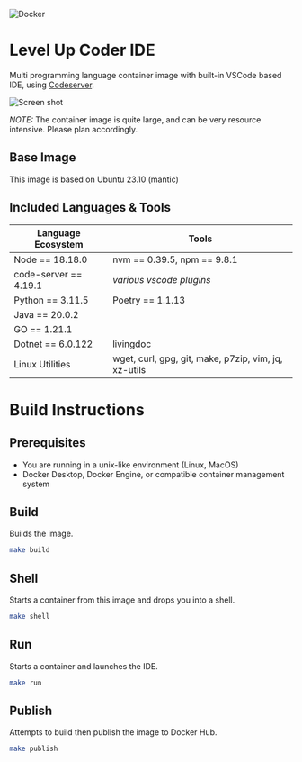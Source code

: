 ![Docker](https://github.com/jpwhite3/polyglot/workflows/Docker/badge.svg)

# Level Up Coder IDE

Multi programming language container image with built-in VSCode based IDE, using [Codeserver](https://github.com/coder/code-server).

![Screen shot](https://github.com/jpwhite3/levelup-coder-ide/raw/main/images/screenshot.png)

_NOTE:_ The container image is quite large, and can be very resource intensive. Please plan accordingly.

## Base Image

This image is based on Ubuntu 23.10 (mantic)

## Included Languages & Tools

| Language Ecosystem    | Tools                                                |
| --------------------- | ---------------------------------------------------- |
| Node == 18.18.0       | nvm == 0.39.5, npm == 9.8.1                          |
| code-server == 4.19.1 | _various vscode plugins_                             |
| Python == 3.11.5      | Poetry == 1.1.13                                     |
| Java == 20.0.2        |                                                      |
| GO == 1.21.1          |                                                      |
| Dotnet == 6.0.122     | livingdoc                                            |
| Linux Utilities       | wget, curl, gpg, git, make, p7zip, vim, jq, xz-utils |

# Build Instructions

## Prerequisites

- You are running in a unix-like environment (Linux, MacOS)
- Docker Desktop, Docker Engine, or compatible container management system

## Build

Builds the image.

```bash
make build
```

## Shell

Starts a container from this image and drops you into a shell.

```bash
make shell
```

## Run

Starts a container and launches the IDE.

```bash
make run
```

## Publish

Attempts to build then publish the image to Docker Hub.

```bash
make publish
```
